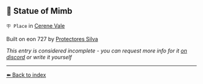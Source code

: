 ## 🗽 Statue of Mimb

`🪧 Place` in [Cerene Vale](/cerene_vale.html)

Built on eon 727 by [Protectores Silva](/protectores_silva.html)

_This entry is considered incomplete - you can request more info for it [on discord](<https://discord.com/channels/562910943848169472/1173922660489633802>) or write it yourself_


----------
[⬅️ Back to index](/index.md#25b0_s)